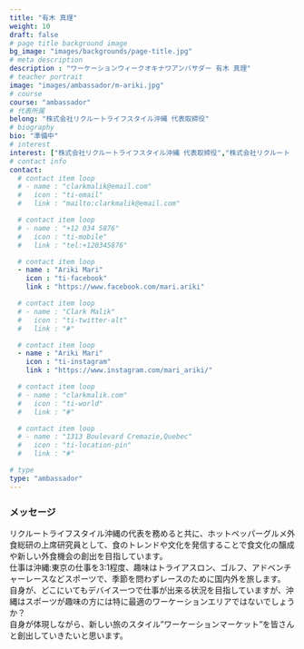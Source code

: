 ```yaml
---
title: "有木 真理"
weight: 10
draft: false
# page title background image
bg_image: "images/backgrounds/page-title.jpg"
# meta description
description : "ワーケーションウィークオキナワアンバサダー 有木 真理"
# teacher portrait
image: "images/ambassador/m-ariki.jpg"
# course
course: "ambassador"
# 代表所属
belong: "株式会社リクルートライフスタイル沖縄 代表取締役"
# biography
bio: "準備中"
# interest
interest: ["株式会社リクルートライフスタイル沖縄 代表取締役","株式会社リクルート　ホットペッパーグルメ外食総研　上席研究員"]
# contact info
contact:
  # contact item loop
  # - name : "clarkmalik@email.com"
  #   icon : "ti-email"
  #   link : "mailto:clarkmalik@email.com"

  # contact item loop
  # - name : "+12 034 5876"
  #   icon : "ti-mobile"
  #   link : "tel:+120345876"

  # contact item loop
  - name : "Ariki Mari"
    icon : "ti-facebook"
    link : "https://www.facebook.com/mari.ariki"

  # contact item loop
  # - name : "Clark Malik"
  #   icon : "ti-twitter-alt"
  #   link : "#"

  # contact item loop
  - name : "Ariki Mari"
    icon : "ti-instagram"
    link : "https://www.instagram.com/mari_ariki/"

  # contact item loop
  # - name : "clarkmalik.com"
  #   icon : "ti-world"
  #   link : "#"

  # contact item loop
  # - name : "1313 Boulevard Cremazie,Quebec"
  #   icon : "ti-location-pin"
  #   link : "#"

# type
type: "ambassador"
---
```


### メッセージ

リクルートライフスタイル沖縄の代表を務めると共に、ホットペッパーグルメ外食総研の上席研究員として、食のトレンドや文化を発信することで食文化の醸成や新しい外食機会の創出を目指しています。  
仕事は沖縄:東京の仕事を3:1程度、趣味はトライアスロン、ゴルフ、アドベンチャーレースなどスポーツで、季節を問わずレースのために国内外を旅します。  
自身が、どこにいてもデバイス一つで仕事が出来る状況を目指していますが、沖縄はスポーツが趣味の方には特に最適のワーケーションエリアではないでしょうか？  
自身が体現しながら、新しい旅のスタイル”ワーケーションマーケット”を皆さんと創出していきたいと思います。